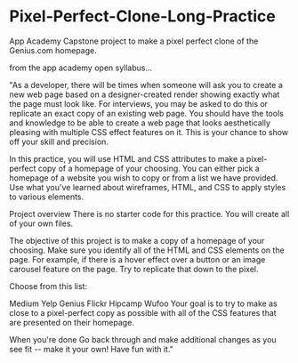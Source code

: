 # Pixel-Perfect-Clone-Long-Practice
App Academy Capstone project to make a pixel perfect clone of the Genius.com homepage. 

from the app academy open syllabus...

"As a developer, there will be times when someone will ask you to create a new web page based on a designer-created render showing exactly what the page must look like. For interviews, you may be asked to do this or replicate an exact copy of an existing web page. You should have the tools and knowledge to be able to create a web page that looks aesthetically pleasing with multiple CSS effect features on it. This is your chance to show off your skill and precision.

In this practice, you will use HTML and CSS attributes to make a pixel-perfect copy of a homepage of your choosing. You can either pick a homepage of a website you wish to copy or from a list we have provided. Use what you've learned about wireframes, HTML, and CSS to apply styles to various elements.

Project overview
There is no starter code for this practice. You will create all of your own files.

The objective of this project is to make a copy of a homepage of your choosing. Make sure you identify all of the HTML and CSS elements on the page. For example, if there is a hover effect over a button or an image carousel feature on the page. Try to replicate that down to the pixel.

Choose from this list:

Medium
Yelp
Genius
Flickr
Hipcamp
Wufoo
Your goal is to try to make as close to a pixel-perfect copy as possible with all of the CSS features that are presented on their homepage.

When you're done
Go back through and make additional changes as you see fit -- make it your own! Have fun with it."
